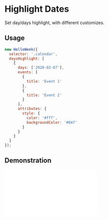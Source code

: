 # Highlight Dates

Set day/days highlight, with different customizes.

## Usage

```js
new HelloWeek({
  selector: '.calendar',
  daysHighlight: [
    {
      days: ['2020-02-07'],
      events: [
        {
          title: 'Event 1'
        },
        {
          title: 'Event 2'
        }
      ],
      attributes: {
        style: {
          color: '#fff',
          backgroundColor: '#04f'
        }
      }
    }
  ]
});
```

## Demonstration

<iframe
    src="docs/v3/demos/highlights.html"
    frameborder="no"
    allowfullscreen="allowfullscreen">
</iframe>
